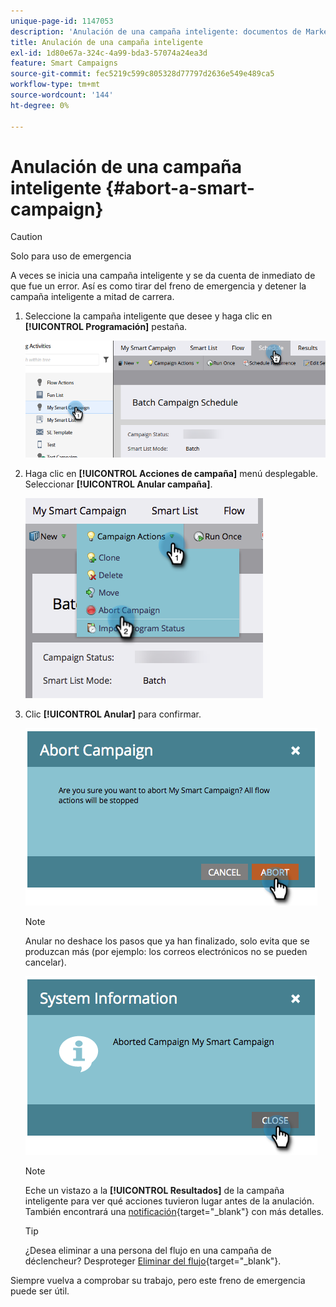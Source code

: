 ```yaml
---
unique-page-id: 1147053
description: 'Anulación de una campaña inteligente: documentos de Marketo, documentación del producto'
title: Anulación de una campaña inteligente
exl-id: 1d80e67a-324c-4a99-bda3-57074a24ea3d
feature: Smart Campaigns
source-git-commit: fec5219c599c805328d77797d2636e549e489ca5
workflow-type: tm+mt
source-wordcount: '144'
ht-degree: 0%

---
```


# Anulación de una campaña inteligente {#abort-a-smart-campaign}

>[!CAUTION]
>
>Solo para uso de emergencia

A veces se inicia una campaña inteligente y se da cuenta de inmediato de que fue un error. Así es como tirar del freno de emergencia y detener la campaña inteligente a mitad de carrera.

1. Seleccione la campaña inteligente que desee y haga clic en **[!UICONTROL Programación]** pestaña.

   ![](assets/abort-a-smart-campaign-1.png)

1. Haga clic en **[!UICONTROL Acciones de campaña]** menú desplegable. Seleccionar **[!UICONTROL Anular campaña]**.

   ![](assets/abort-a-smart-campaign-2.png)

1. Clic **[!UICONTROL Anular]** para confirmar.

   ![](assets/abort-a-smart-campaign-3.png)

   >[!NOTE]
   >
   >Anular no deshace los pasos que ya han finalizado, solo evita que se produzcan más (por ejemplo: los correos electrónicos no se pueden cancelar).

   ![](assets/abort-a-smart-campaign-4.png)

   >[!NOTE]
   >
   >Eche un vistazo a la **[!UICONTROL Resultados]** de la campaña inteligente para ver qué acciones tuvieron lugar antes de la anulación. También encontrará una  [notificación](/help/marketo/product-docs/core-marketo-concepts/miscellaneous/understanding-notifications.md){target="_blank"} con más detalles.

   >[!TIP]
   >
   >¿Desea eliminar a una persona del flujo en una campaña de déclencheur? Desproteger [Eliminar del flujo](/help/marketo/product-docs/core-marketo-concepts/smart-campaigns/flow-actions/remove-from-flow.md){target="_blank"}.

Siempre vuelva a comprobar su trabajo, pero este freno de emergencia puede ser útil.

